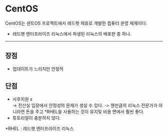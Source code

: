 # CentOS
CentOS는 센트OS 프로젝트에서 레드햇 제휴로 개발한 컴퓨터 운영 체제이다.  
- 레드햇 엔터프라이즈 리눅스에서 파생된 리눅스의 배포판 중 하나.
---
## 장점
- 업데이트가 느리지만 안정적

## 단점
- 사후지원 x  
  -> 전산실 입장에서 안정성의 문제가 생실 수 있다.
  -> 웬만큼의 리눅스 전문가가 아니라면 돈을 주고 *RHEL을 사용하는 것이 유지및 비용 면에서 훨씬 좋다.
- 튜토리얼이 충분하지 않다.

*RHEL : 레드햇 엔터프라이즈 리눅스
